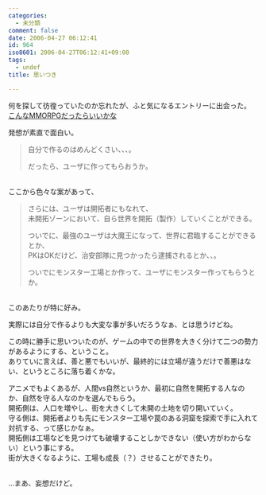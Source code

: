 ```yaml
---
categories:
  - 未分類
comment: false
date: 2006-04-27 06:12:41
id: 964
iso8601: 2006-04-27T06:12:41+09:00
tags:
  - undef
title: 思いつき

---
```


<div class="entry-body">
                                 <p>何を探して彷徨っていたのか忘れたが、ふと気になるエントリーに出会った。<br /><a href="http://blogs.yahoo.co.jp/karasi02/2925483.html">こんなMMORPGだったらいいかな</a></p>

<p>発想が素直で面白い。<br /></p><blockquote>自分で作るのはめんどくさい、、、。

<p>だったら、ユーザに作ってもらおうか。</p></blockquote><br />
ここから色々な案があって、<br /><blockquote>さらには、ユーザは開拓者にもなれて、<br />
未開拓ゾーンにおいて、自ら世界を開拓（製作）していくことができる。

<p>ついでに、最強のユーザは大魔王になって、世界に君臨することができるとか、<br />
PKはOKだけど、治安部隊に見つかったら逮捕されるとか、、。</p>

<p>ついでにモンスター工場とか作って、ユーザにモンスター作ってもらうとか。</p></blockquote><br />
このあたりが特に好み。

<p>実際には自分で作るよりも大変な事が多いだろうなぁ、とは思うけどね。</p>

<p>この時に勝手に思いついたのが、ゲームの中での世界を大きく分けて二つの勢力があるようにする、ということ。<br />
ありていに言えば、善と悪でもいいが、最終的には立場が違うだけで善悪はない、というところに落ち着くかな。</p>

<p>アニメでもよくあるが、人間vs自然というか、最初に自然を開拓する人なのか、自然を守る人なのかを選んでもらう。<br />
開拓側は、人口を増やし、街を大きくして未開の土地を切り開いていく。<br />
守る側は、開拓者よりも先にモンスター工場や罠のある洞窟を探索で手に入れて対抗する、って感じかなぁ。<br />
開拓側は工場などを見つけても破壊することしかできない（使い方がわからない）という事にする。<br />
街が大きくなるように、工場も成長（？）させることができたり。</p>

<p><br />
…まあ、妄想だけど。</p>
                              </div>    	